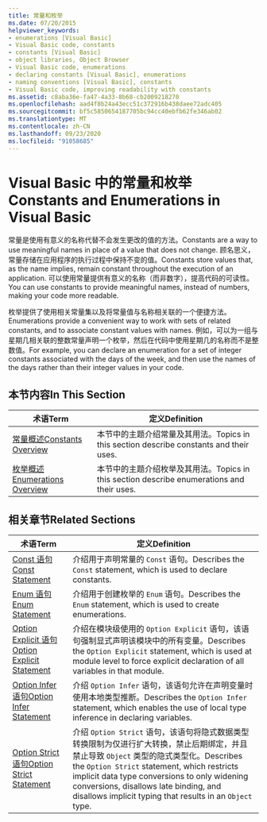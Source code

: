 ```yaml
---
title: 常量和枚举
ms.date: 07/20/2015
helpviewer_keywords:
- enumerations [Visual Basic]
- Visual Basic code, constants
- constants [Visual Basic]
- object libraries, Object Browser
- Visual Basic code, enumerations
- declaring constants [Visual Basic], enumerations
- naming conventions [Visual Basic], constants
- Visual Basic code, improving readability with constants
ms.assetid: c8aba36e-fa47-4a33-8b68-cb2009218270
ms.openlocfilehash: aad4f8b24a43ecc51c372916b438daee72adc405
ms.sourcegitcommit: bf5c5850654187705bc94cc40ebfb62fe346ab02
ms.translationtype: MT
ms.contentlocale: zh-CN
ms.lasthandoff: 09/23/2020
ms.locfileid: "91058685"
---
```

# <a name="constants-and-enumerations-in-visual-basic"></a><span data-ttu-id="65a08-102">Visual Basic 中的常量和枚举</span><span class="sxs-lookup"><span data-stu-id="65a08-102">Constants and Enumerations in Visual Basic</span></span>

<span data-ttu-id="65a08-103">常量是使用有意义的名称代替不会发生更改的值的方法。</span><span class="sxs-lookup"><span data-stu-id="65a08-103">Constants are a way to use meaningful names in place of a value that does not change.</span></span> <span data-ttu-id="65a08-104">顾名思义，常量存储在应用程序的执行过程中保持不变的值。</span><span class="sxs-lookup"><span data-stu-id="65a08-104">Constants store values that, as the name implies, remain constant throughout the execution of an application.</span></span> <span data-ttu-id="65a08-105">可以使用常量提供有意义的名称（而非数字），提高代码的可读性。</span><span class="sxs-lookup"><span data-stu-id="65a08-105">You can use constants to provide meaningful names, instead of numbers, making your code more readable.</span></span>  
  
 <span data-ttu-id="65a08-106">枚举提供了使用相关常量集以及将常量值与名称相关联的一个便捷方法。</span><span class="sxs-lookup"><span data-stu-id="65a08-106">Enumerations provide a convenient way to work with sets of related constants, and to associate constant values with names.</span></span> <span data-ttu-id="65a08-107">例如，可以为一组与星期几相关联的整数常量声明一个枚举，然后在代码中使用星期几的名称而不是整数值。</span><span class="sxs-lookup"><span data-stu-id="65a08-107">For example, you can declare an enumeration for a set of integer constants associated with the days of the week, and then use the names of the days rather than their integer values in your code.</span></span>  
  
## <a name="in-this-section"></a><span data-ttu-id="65a08-108">本节内容</span><span class="sxs-lookup"><span data-stu-id="65a08-108">In This Section</span></span>  
  
|<span data-ttu-id="65a08-109">术语</span><span class="sxs-lookup"><span data-stu-id="65a08-109">Term</span></span>|<span data-ttu-id="65a08-110">定义</span><span class="sxs-lookup"><span data-stu-id="65a08-110">Definition</span></span>|  
|---|---|  
|[<span data-ttu-id="65a08-111">常量概述</span><span class="sxs-lookup"><span data-stu-id="65a08-111">Constants Overview</span></span>](constants-overview.md)|<span data-ttu-id="65a08-112">本节中的主题介绍常量及其用法。</span><span class="sxs-lookup"><span data-stu-id="65a08-112">Topics in this section describe constants and their uses.</span></span>|  
|[<span data-ttu-id="65a08-113">枚举概述</span><span class="sxs-lookup"><span data-stu-id="65a08-113">Enumerations Overview</span></span>](enumerations-overview.md)|<span data-ttu-id="65a08-114">本节中的主题介绍枚举及其用法。</span><span class="sxs-lookup"><span data-stu-id="65a08-114">Topics in this section describe enumerations and their uses.</span></span>|  
  
## <a name="related-sections"></a><span data-ttu-id="65a08-115">相关章节</span><span class="sxs-lookup"><span data-stu-id="65a08-115">Related Sections</span></span>  
  
|<span data-ttu-id="65a08-116">术语</span><span class="sxs-lookup"><span data-stu-id="65a08-116">Term</span></span>|<span data-ttu-id="65a08-117">定义</span><span class="sxs-lookup"><span data-stu-id="65a08-117">Definition</span></span>|  
|---|---|  
|[<span data-ttu-id="65a08-118">Const 语句</span><span class="sxs-lookup"><span data-stu-id="65a08-118">Const Statement</span></span>](../../../language-reference/statements/const-statement.md)|<span data-ttu-id="65a08-119">介绍用于声明常量的 `Const` 语句。</span><span class="sxs-lookup"><span data-stu-id="65a08-119">Describes the `Const` statement, which is used to declare constants.</span></span>|  
|[<span data-ttu-id="65a08-120">Enum 语句</span><span class="sxs-lookup"><span data-stu-id="65a08-120">Enum Statement</span></span>](../../../language-reference/statements/enum-statement.md)|<span data-ttu-id="65a08-121">介绍用于创建枚举的 `Enum` 语句。</span><span class="sxs-lookup"><span data-stu-id="65a08-121">Describes the `Enum` statement, which is used to create enumerations.</span></span>|  
|[<span data-ttu-id="65a08-122">Option Explicit 语句</span><span class="sxs-lookup"><span data-stu-id="65a08-122">Option Explicit Statement</span></span>](../../../language-reference/statements/option-explicit-statement.md)|<span data-ttu-id="65a08-123">介绍在模块级使用的 `Option Explicit` 语句，该语句强制显式声明该模块中的所有变量。</span><span class="sxs-lookup"><span data-stu-id="65a08-123">Describes the `Option Explicit` statement, which is used at module level to force explicit declaration of all variables in that module.</span></span>|  
|[<span data-ttu-id="65a08-124">Option Infer 语句</span><span class="sxs-lookup"><span data-stu-id="65a08-124">Option Infer Statement</span></span>](../../../language-reference/statements/option-infer-statement.md)|<span data-ttu-id="65a08-125">介绍 `Option Infer` 语句，该语句允许在声明变量时使用本地类型推断。</span><span class="sxs-lookup"><span data-stu-id="65a08-125">Describes the `Option Infer` statement, which enables the use of local type inference in declaring variables.</span></span>|  
|[<span data-ttu-id="65a08-126">Option Strict 语句</span><span class="sxs-lookup"><span data-stu-id="65a08-126">Option Strict Statement</span></span>](../../../language-reference/statements/option-strict-statement.md)|<span data-ttu-id="65a08-127">介绍 `Option Strict` 语句，该语句将隐式数据类型转换限制为仅进行扩大转换，禁止后期绑定，并且禁止导致 `Object` 类型的隐式类型化。</span><span class="sxs-lookup"><span data-stu-id="65a08-127">Describes the `Option Strict` statement, which restricts implicit data type conversions to only widening conversions, disallows late binding, and disallows implicit typing that results in an `Object` type.</span></span>|
